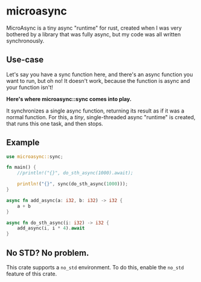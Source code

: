 # microasync

MicroAsync is a tiny async "runtime" for rust, created when I was very bothered by a
library that was fully async, but my code was all written synchronously.

## Use-case

Let's say you have a sync function here, and there's an async function you want to run,
but oh no! It doesn't work, because the function is async and your function isn't!

**Here's where microasync::sync comes into play.**

It synchronizes a single async function, returning its result as if it was a normal
function. For this, a *tiny*, single-threaded async "runtime" is created, that runs this
one task, and then stops.

## Example

```rs
use microasync::sync;

fn main() {
    //println!("{}", do_sth_async(1000).await);

    println!("{}", sync(do_sth_async(1000)));
}

async fn add_async(a: i32, b: i32) -> i32 {
    a + b
}

async fn do_sth_async(i: i32) -> i32 {
    add_async(i, i * 4).await
}
```

## No STD? No problem.

This crate supports a `no_std` environment. To do this, enable the `no_std` feature of
this crate.
